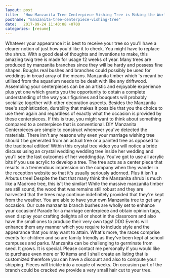 ```yaml
---
layout: post
title:  "How Manzanita Tree Centerpiece Vishing Tree is Making the World a Better Place"
postname: "manzanita-tree-centerpiece-vishing-tree"
date:   2017-09-24 11:40:08 +0700
categories: [resume]
---
```

Whatever your appearance it is best to receive your tree so you'll have a clearer notion of just how you'd like it to check. You might have to replace the shrub. With a good deal of thoughts and inventions to make, this amazing twig tree is made for usage 12 weeks of year. Many trees are produced by manzanita branches since they will be hardy and possess fine shapes. Boughs real bushes and branches could possibly be used for weddings in broad array of the means. Manzanita timber which 's meant be utilised from the aquarium needs to be dealt with like any driftwood. Assembling your centerpieces can be an artistic and enjoyable experience plus yet one which grants you the opportunity to obtain a complete understanding of the way your figurines and bouquets will probably socialize together with other decoration aspects. Besides the Manzanita tree's sophistication, durability that makes it possible that you the choice to use them again and regardless of exactly what the occasion is provided by these centerpieces. If this is true, you might want to think about something compared to a centerpiece that is conventional. DIY Manzanita Centerpieces are simple to construct whenever you've detected the materials. There inn't any reasons why even your marriage wishing tree should't be generated from an actual tree or a painted tree as opposed to the traditonal edition! Within this crystal tree video you will notice a bride discuss using an crystal wedding wedding tree inside her wedding and you'll see the last outcomes of her weddingday. You've got to use all acrylic bits if you use acrylic to develop a tree. The tree acts as a center piece that results in a tremendous impression on the company when they wander in the reception website so that it's usually seriously adorned. Plus it isn't a Arbutus tree! Despite the fact that many think the Manzanita shrub is much like a Madrone tree, this is't the similar! While the massive manzanita timber are still sound, the wood that was remains still robust and they are harvested that the trees may continue indefinitely provided that they're kept from the weather. You are able to have your own Manzanita tree to get any occasion. Our cute manzanita branch bushes are wholly set to enhance your occasion! Parade for a marriage centerpiece and obtain opinion tags, even display your crafting delights all or shoot in the classroom and also have the small ones to produce their very own tags! DDG Events will enhance them any manner which you require to include style and the appearance that you may want to attain. What's more, the races comprise events for children and so are family friendly as they've been kept at school campuses and parks. Manzanita can be challenging to germinate from seed. It grows. It is special. Please contact me personally if you would like to purchase even more or 10 items and I shall create an listing that is customized therefore you can have a discount and also to compute your shipping. Pieces will trickle into a couple of weeks. On occasion part of the branch could be cracked we provide a very small hair cut to your tree.
